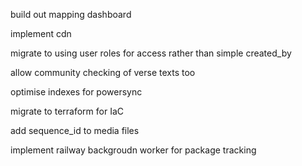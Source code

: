 build out mapping dashboard

implement cdn

migrate to using user roles for access rather than simple created_by

allow community checking of verse texts too

optimise indexes for powersync

migrate to terraform for IaC

add sequence_id to media files

implement railway backgroudn worker for package tracking
